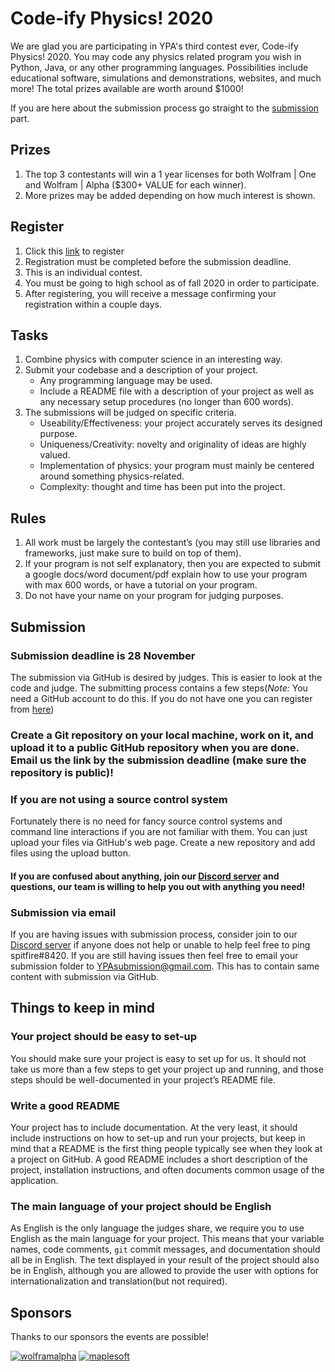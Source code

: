 # Code-ify Physics! 2020

We are glad you are participating in YPA's third contest ever, Code-ify Physics! 2020. You may code any physics related program you wish in Python, Java, or any other programming languages. Possibilities include educational software, simulations and demonstrations, websites, and much more! The total prizes available are worth around \$1000!

If you are here about the submission process go straight to the [submission](#submission) part.

## Prizes

1. The top 3 contestants will win a 1 year licenses for both Wolfram | One and Wolfram | Alpha (\$300+ VALUE for each winner).
2. More prizes may be added depending on how much interest is shown.

## Register

1. Click this [link](1) to register
2. Registration must be completed before the submission deadline.
3. This is an individual contest.
4. You must be going to high school as of fall 2020 in order to participate.
5. After registering, you will receive a message confirming your registration within a couple days.

## Tasks

1. Combine physics with computer science in an interesting way.
2. Submit your codebase and a description of your project.
   - Any programming language may be used.
   - Include a README file with a description of your project as well as any necessary setup procedures (no longer than 600 words).
3. The submissions will be judged on specific criteria.
   - Useability/Effectiveness: your project accurately serves its designed purpose.
   - Uniqueness/Creativity: novelty and originality of ideas are highly valued.
   - Implementation of physics: your program must mainly be centered around something physics-related.
   - Complexity: thought and time has been put into the project.

## Rules

1. All work must be largely the contestant’s (you may still use libraries and frameworks, just make sure to build on top of them).
2. If your program is not self explanatory, then you are expected to submit a google docs/word document/pdf explain how to use your program with max 600 words, or have a tutorial on your program.
3. Do not have your name on your program for judging purposes.

## Submission

### Submission deadline is 28 November

The submission via GitHub is desired by judges. This is easier to look at the code and judge. The submitting process contains a few steps(_Note:_ You need a GitHub account to do this. If you do not have one you can register from [here][2])

### Create a Git repository on your local machine, work on it, and upload it to a public GitHub repository when you are done. Email us the link by the submission deadline (make sure the repository is public)!

### If you are not using a source control system

Fortunately there is no need for fancy source control systems and command line interactions if you are not familiar with them. You can just upload your files via GitHub's web page. Create a new repository and add files using the upload button.


#### If you are confused about anything, join our [Discord server][5] and questions, our team is willing to help you out with anything you need!

### Submission via email

If you are having issues with submission process, consider join to our [Discord server][5] if anyone does not help or unable to help feel free to ping spitfire#8420. If you are still having issues then feel free to email your submission folder to YPAsubmission@gmail.com. This has to contain same content with submission via GitHub.

## Things to keep in mind

### Your project should be easy to set-up

You should make sure your project is easy to set up for us. It should not take us more than a few steps to get your project up and running, and those steps should be well-documented in your project’s README file.

### Write a good README

Your project has to include documentation. At the very least, it should include instructions on how to set-up and run your projects, but keep in mind that a README is the first thing people typically see when they look at a project on GitHub. A good README includes a short description of the project, installation instructions, and often documents common usage of the application.

### The main language of your project should be English

As English is the only language the judges share, we require you to use English as the main language for your project. This means that your variable names, code comments, `git` commit messages, and documentation should all be in English. The text displayed in your result of the project should also be in English, although you are allowed to provide the user with options for internationalization and translation(but not required).

## Sponsors

Thanks to our sponsors the events are possible!

[![wolframalpha](images/WolframAlpha.jpg)][6] [![maplesoft](https://www.maplesoft.com/media/logos/Maplesoft_Logo/Maplesoft_logo.jpg)][7]

[1]: https://forms.gle/P6mUqd6BcGxsNEh18
[2]: https://github.com/join
[3]: https://github.com/YPA-Physics/code-ify-physics-2020/fork
[4]: https://git-scm.com/
[5]: https://discord.gg/YtYaGpY
[6]: https://www.wolframalpha.com
[7]: https://www.maplesoft.com
